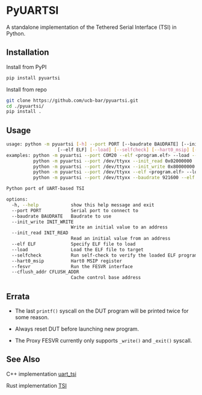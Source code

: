 # PyUARTSI

A standalone implementation of the Tethered Serial Interface (TSI) in Python.


## Installation

Install from PyPI

```bash
pip install pyuartsi
```

Install from repo

```bash
git clone https://github.com/ucb-bar/pyuartsi.git
cd ./pyuartsi/
pip install .
```


## Usage

```bash
usage: python -m pyuartsi [-h] --port PORT [--baudrate BAUDRATE] [--init_write INIT_WRITE] [--init_read INIT_READ]
                   [--elf ELF] [--load] [--selfcheck] [--hart0_msip] [--fesvr] [--cflush_addr CFLUSH_ADDR]
examples: python -m pyuartsi --port COM20 --elf <program.elf> --load --hart0_msip
          python -m pyuartsi --port /dev/ttyxx --init_read 0x02000000
          python -m pyuartsi --port /dev/ttyxx --init_write 0x80000000:0xdeadbeef --init_read 0x80000000
          python -m pyuartsi --port /dev/ttyxx --elf <program.elf> --load --hart0_msip --fesvr
          python -m pyuartsi --port /dev/ttyxx --baudrate 921600 --elf <program.elf> --load --selfcheck --hart0_msip --fesvr --cflush_addr 0x02010200

Python port of UART-based TSI

options:
  -h, --help            show this help message and exit
  --port PORT           Serial port to connect to
  --baudrate BAUDRATE   Baudrate to use
  --init_write INIT_WRITE
                        Write an initial value to an address
  --init_read INIT_READ
                        Read an initial value from an address
  --elf ELF             Specify ELF file to load
  --load                Load the ELF file to target
  --selfcheck           Run self-check to verify the loaded ELF program
  --hart0_msip          Hart0 MSIP register
  --fesvr               Run the FESVR interface
  --cflush_addr CFLUSH_ADDR
                        Cache control base address
```

## Errata

- The last `printf()` syscall on the DUT program will be printed twice for some reason.

- Always reset DUT before launching new program.

- The Proxy FESVR currently only supports `_write()` and `_exit()` syscall.


## See Also

C++ implementation [uart_tsi](https://github.com/ucb-bar/testchipip/tree/master/uart_tsi)

Rust implementation [TSI](https://github.com/ucb-bar/tsi)

